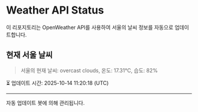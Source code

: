 
# Weather API Status

이 리포지토리는 OpenWeather API를 사용하여 서울의 날씨 정보를 자동으로 업데이트합니다.

## 현재 서울 날씨
> 서울의 현재 날씨: overcast clouds, 온도: 17.31°C, 습도: 82%

⏳ 업데이트 시간: 2025-10-14 11:20:18 (UTC)

---
자동 업데이트 봇에 의해 관리됩니다.
